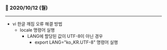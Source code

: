 ### 📖 2020/10/12 (월)

---

- vi 한글 깨짐 오류 해결 방법
  - locale 명령어 실행
    - LANG에 할당된 값이 UTF-8이 아닌 경우
      - export LANG="ko_KR.UTF-8" 명령어 실행
